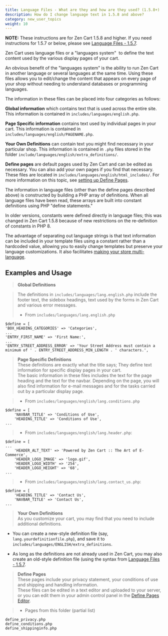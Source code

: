 ```yaml
---
title: Language Files - What are they and how are they used? (1.5.8+)
description: How do I change language text in 1.5.8 and above? 
category: new_user_topics
weight: 10
---
```


**NOTE:** These instructions are for Zen Cart 1.5.8 and higher. If you need instructions for 1.5.7 or below, please see [Language Files - 1.5.7](/user/new_user_topics/157_language_files/). 

Zen Cart uses language files or a "languages system"  to define the text content used by the various display pages of your cart.  

An obvious benefit of the "languages system" is the ability to run Zen Cart in another language or several languages at the same time. Using these files allows you to edit/change the content that appears on every page of your shop without needing to understand databases or programming languages.  

The information in these files can be placed into four categories as follows:  

**Global information** which contains text that is used across the entire site. This information is contained in `includes/languages/english.php`.  

**Page Specific information** contains text used by individual pages in your cart. This information is contained in `includes/languages/english/PAGENAME.php`. 

**Your Own Definitions** can contain text you might find necessary in your particular shop. This information is contained in `.php` files stored in the folder 
`include/languages/english/extra_definitions/`.

**Define pages** are default pages used by Zen Cart and can be edited as necessary. You can also add your own pages if you find that necessary. These files are located in `includes/languages/english/html_includes/`.  For more information on this topic, see [setting up Define Pages](/user/new_user_topics/setting_up_define_pages). 

The information in language files (other than the define pages described above) is constructed by building a PHP array of definitions.  When all language files have been read, these arrays are built into constant definitions using PHP "define statements." 

In older versions, constants were defined directly in language files; this was changed in Zen Cart 1.5.8 because of new restrictions on the re-definition of constants in PHP 8. 

The advantage of separating out language strings is that text information can be included in your template files using a constant rather than a hardcoded value, 
allowing you to easily change templates but preserve your language customizations.  It also facilitates [making your store multi-language](/user/languages/languages/).

## **Examples and Usage**

> **Global Definitions**

> The definitions in `includes/languages/lang.english.php` include the footer text, the sidebox headings, text used by the forms in Zen Cart and various error messages.  
> 
> *   From `includes/languages/lang.english.php`

```
$define = [
'BOX_HEADING_CATEGORIES' => 'Categories',
...
'ENTRY_FIRST_NAME' => 'First Name:', 
... 
'ENTRY_STREET_ADDRESS_ERROR' => 'Your Street Address must contain a minimum of ' . ENTRY_STREET_ADDRESS_MIN_LENGTH . ' characters.',
```

> **Page Specific Definitions**  
> These definitions are exactly what the title says; They define text information for specific display pages in your cart.  
> The basic information in these files includes the text for the page heading and the text for the navbar. Depending on the page, you will also find information for e-mail messages and for the tasks carried out by a particular display page.  

> *   From `includes/languages/english/lang.conditions.php`

```
$define = [
    'NAVBAR_TITLE' => 'Conditions of Use',
    'HEADING_TITLE' => 'Conditions of Use',
...
```

> *   From `includes/languages/english/lang.header.php`:
```
$define = [
...
    'HEADER_ALT_TEXT' => 'Powered by Zen Cart :: The Art of E-Commerce',
    'HEADER_LOGO_IMAGE' => 'logo.gif',
    'HEADER_LOGO_WIDTH' => '254',
    'HEADER_LOGO_HEIGHT' => '68',
...

```

> 
> *   From `includes/languages/english/lang.contact_us.php`:
```
$define = [
    'HEADING_TITLE' => 'Contact Us',
    'NAVBAR_TITLE' => 'Contact Us',
...
```


> **Your Own Definitions**  
> As you customize your cart, you may find that you need to include additional definitions. 

- You can create a new-style definition file (say, `lang.yourdefinitionfile.php`), and save it to `includes/languages/ENGLISH/extra_definitions`.

- As long as the definitions are not already used in Zen Cart, you may also create an old-style definition file (using the syntax from [Language Files - 1.5.7](/user/new_user_topics/157_language_files/). 


> **Define Pages**  
> These pages include your privacy statement, your conditions of use and shipping and handling information.  
> These files can be edited in a text editor and uploaded to your server, or you can edit them in your admin control panel in the [Define Pages Editor](/user/admin_pages/tools/define_pages/). 

> *   Pages from this folder (partial list)

```
define_privacy.php  
define_conditions.php  
define_shippinginfo.php
```

